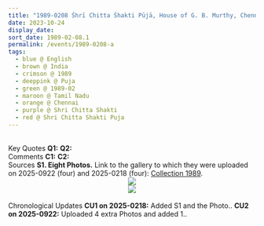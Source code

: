 ```yaml
---
title: "1989-0208 Śhrī Chitta Śhakti Pūjā, House of G. B. Murthy, Chennai, Tamil Nadu, India"
date: 2023-10-24
display_date: 
sort_date: 1989-02-08.1
permalink: /events/1989-0208-a
tags:
  - blue @ English
  - brown @ India
  - crimson @ 1989
  - deeppink @ Puja
  - green @ 1989-02
  - maroon @ Tamil Nadu
  - orange @ Chennai
  - purple @ Shri Chitta Shakti
  - red @ Shri Chitta Shakti Puja
---
```


<br>

<wave-list>
  <list-title color="DarkSeaGreen" width="55">Key Quotes</list-title>
  <list-item color="BlanchedAlmond" width="280"><b>Q1:</b> <i></i></list-item>
  <list-item color="Lavender" width="280"><b>Q2:</b> <i></i></list-item>
</wave-list>

<br>

<wave-list>
  <list-title color="DarkSeaGreen" width="55">Comments</list-title>
  <list-item color="BlanchedAlmond" width="280"><b>C1:</b> <i></i></list-item>
  <list-item color="Lavender" width="280"><b>C2:</b> <i></i></list-item>
</wave-list>

<br>

<wave-list>
  <list-title color="DarkSeaGreen" width="40">Sources</list-title>
  <list-item color="BlanchedAlmond"  width="280"><b>S1. Eight Photos.</b> Link to the gallery to which they were uploaded on 2025-0922 (four) and 2025-0218 (four): <a href="">Collection 1989</a>.</list-item>
</wave-list>

<div style="text-align: center"><img src="https://pub-bcc3cbe9b1e94ba1ac28915f7a3900fa.r2.dev/1989-0208_Shri_Chitta_Shakti_Puja_House_of_G._B._Murthy_97_Velachery_Road_Chennai_Tamil_Nadu_India_(to_be_confirmed)_05_(Yogi_Mahajan_Collection).jpg" /></div>

<div style="text-align: center"><img src="https://pub-bcc3cbe9b1e94ba1ac28915f7a3900fa.r2.dev/1989-0208_Shri_Chitta_Shakti_Puja_House_of_G._B._Murthy_97_Velachery_Road_Chennai_Tamil_Nadu_India_(to_be_confirmed)_08_(Yogi_Mahajan_Collection).jpg" /></div>

<br>

<wave-list>
  <list-title color="DarkSeaGreen" width="110">Chronological Updates</list-title>
  <list-item color="BlanchedAlmond" width="280"><b>CU1 on 2025-0218:</b> Added S1 and the Photo.</b></font></a>.</list-item>
  <list-item color="Lavender" width="280"><b>CU2 on 2025-0922:</b> Uploaded 4 extra Photos and added 1.</b></font></a>.</list-item>
</wave-list>  